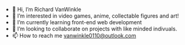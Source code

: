 - 👋 Hi, I’m Richard VanWinkle
- 👀 I’m interested in video games, anime, collectable figures and art!
- 🌱 I’m currently learning front-end web development
- 💞️ I’m looking to collaborate on projects with like minded indivuals. 
- 📫 How to reach me vanwinkle0110@outlook.com

<!---
vanwinr/vanwinr is a ✨ special ✨ repository because its `README.md` (this file) appears on your GitHub profile.
You can click the Preview link to take a look at your changes.
--->
